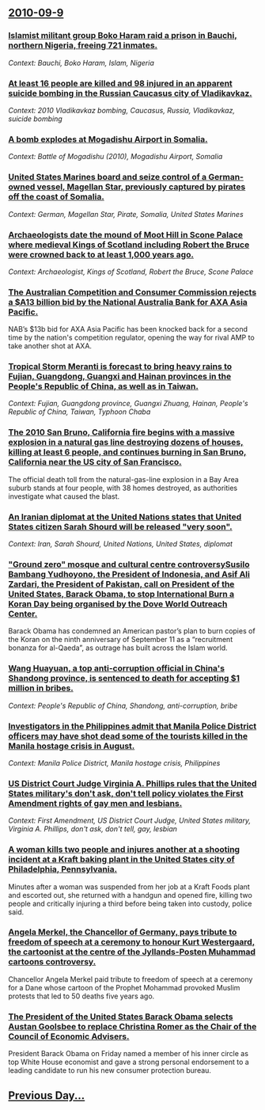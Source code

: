 ## [2010-09-9](/news/2010/09/9/index.md)

### [Islamist militant group Boko Haram raid a prison in Bauchi, northern Nigeria, freeing 721 inmates. ](/news/2010/09/9/islamist-militant-group-boko-haram-raid-a-prison-in-bauchi-northern-nigeria-freeing-721-inmates.md)
_Context: Bauchi, Boko Haram, Islam, Nigeria_

### [At least 16 people are killed and 98 injured in an apparent suicide bombing in the Russian Caucasus city of Vladikavkaz. ](/news/2010/09/9/at-least-16-people-are-killed-and-98-injured-in-an-apparent-suicide-bombing-in-the-russian-caucasus-city-of-vladikavkaz.md)
_Context: 2010 Vladikavkaz bombing, Caucasus, Russia, Vladikavkaz, suicide bombing_

### [A bomb explodes at Mogadishu Airport in Somalia. ](/news/2010/09/9/a-bomb-explodes-at-mogadishu-airport-in-somalia.md)
_Context: Battle of Mogadishu (2010), Mogadishu Airport, Somalia_

### [United States Marines board and seize control of a German-owned vessel, Magellan Star, previously captured by pirates off the coast of Somalia. ](/news/2010/09/9/united-states-marines-board-and-seize-control-of-a-german-owned-vessel-magellan-star-previously-captured-by-pirates-off-the-coast-of-somal.md)
_Context: German, Magellan Star, Pirate, Somalia, United States Marines_

### [Archaeologists date the mound of Moot Hill in Scone Palace where medieval Kings of Scotland including Robert the Bruce were crowned back to at least 1,000 years ago. ](/news/2010/09/9/archaeologists-date-the-mound-of-moot-hill-in-scone-palace-where-medieval-kings-of-scotland-including-robert-the-bruce-were-crowned-back-to.md)
_Context: Archaeologist, Kings of Scotland, Robert the Bruce, Scone Palace_

### [The Australian Competition and Consumer Commission rejects a $A13 billion bid by the National Australia Bank for AXA Asia Pacific. ](/news/2010/09/9/the-australian-competition-and-consumer-commission-rejects-a-a13-billion-bid-by-the-national-australia-bank-for-axa-asia-pacific.md)
NAB’s $13b bid for AXA Asia Pacific has been knocked back for a second time by the nation&#039;s competition regulator, opening the way for rival AMP to take another shot at AXA.

### [Tropical Storm Meranti is forecast to bring heavy rains to Fujian, Guangdong, Guangxi and Hainan provinces in the People's Republic of China, as well as in Taiwan. ](/news/2010/09/9/tropical-storm-meranti-is-forecast-to-bring-heavy-rains-to-fujian-guangdong-guangxi-and-hainan-provinces-in-the-people-s-republic-of-china.md)
_Context: Fujian, Guangdong province, Guangxi Zhuang, Hainan, People's Republic of China, Taiwan, Typhoon Chaba_

### [The 2010 San Bruno, California fire begins with a massive explosion in a natural gas line destroying dozens of houses, killing at least 6 people, and continues burning in San Bruno, California near the US city of San Francisco. ](/news/2010/09/9/the-2010-san-bruno-california-fire-begins-with-a-massive-explosion-in-a-natural-gas-line-destroying-dozens-of-houses-killing-at-least-6-pe.md)
The official death toll from the natural-gas-line explosion in a Bay Area suburb stands at four people, with 38 homes destroyed, as authorities investigate what caused the blast.

### [An Iranian diplomat at the United Nations states that United States citizen Sarah Shourd will be released "very soon". ](/news/2010/09/9/an-iranian-diplomat-at-the-united-nations-states-that-united-states-citizen-sarah-shourd-will-be-released-very-soon.md)
_Context: Iran, Sarah Shourd, United Nations, United States, diplomat_

### ["Ground zero" mosque and cultural centre controversySusilo Bambang Yudhoyono, the President of Indonesia, and Asif Ali Zardari, the President of Pakistan, call on President of the United States, Barack Obama, to stop International Burn a Koran Day being organised by the Dove World Outreach Center. ](/news/2010/09/9/ground-zero-mosque-and-cultural-centre-controversypsusilo-bambang-yudhoyono-the-president-of-indonesia-and-asif-ali-zardari-the-preside.md)
Barack Obama has condemned an American pastor&rsquo;s plan to burn copies of the Koran on the ninth anniversary of September 11 as a &ldquo;recruitment bonanza for al-Qaeda&rdquo;, as outrage has built across the Islam world.

### [Wang Huayuan, a top anti-corruption official in China's Shandong province, is sentenced to death for accepting $1 million in bribes. ](/news/2010/09/9/wang-huayuan-a-top-anti-corruption-official-in-china-s-shandong-province-is-sentenced-to-death-for-accepting-1-million-in-bribes.md)
_Context: People's Republic of China, Shandong, anti-corruption, bribe_

### [Investigators in the Philippines admit that Manila Police District officers may have shot dead some of the tourists killed in the Manila hostage crisis in August. ](/news/2010/09/9/investigators-in-the-philippines-admit-that-manila-police-district-officers-may-have-shot-dead-some-of-the-tourists-killed-in-the-manila-hos.md)
_Context: Manila Police District, Manila hostage crisis, Philippines_

### [US District Court Judge Virginia A. Phillips rules that the United States military's don't ask, don't tell policy violates the First Amendment rights of gay men and lesbians. ](/news/2010/09/9/us-district-court-judge-virginia-a-phillips-rules-that-the-united-states-military-s-don-t-ask-don-t-tell-policy-violates-the-first-amendme.md)
_Context: First Amendment, US District Court Judge, United States military, Virginia A. Phillips, don't ask, don't tell, gay, lesbian_

### [A woman kills two people and injures another at a shooting incident at a Kraft baking plant in the United States city of Philadelphia, Pennsylvania. ](/news/2010/09/9/a-woman-kills-two-people-and-injures-another-at-a-shooting-incident-at-a-kraft-baking-plant-in-the-united-states-city-of-philadelphia-penns.md)
Minutes after a woman was suspended from her job at a Kraft Foods plant and escorted out, she returned with a handgun and opened fire, killing two people and critically injuring a third before being taken into custody, police said. 

### [Angela Merkel, the Chancellor of Germany, pays tribute to freedom of speech at a ceremony to honour Kurt Westergaard, the cartoonist at the centre of the Jyllands-Posten Muhammad cartoons controversy. ](/news/2010/09/9/angela-merkel-the-chancellor-of-germany-pays-tribute-to-freedom-of-speech-at-a-ceremony-to-honour-kurt-westergaard-the-cartoonist-at-the.md)
Chancellor Angela Merkel paid tribute to freedom of speech at a ceremony for a Dane whose cartoon of the Prophet Mohammad provoked Muslim protests that led to 50 deaths five years ago.

### [The President of the United States Barack Obama selects Austan Goolsbee to replace Christina Romer as the Chair of the Council of Economic Advisers. ](/news/2010/09/9/the-president-of-the-united-states-barack-obama-selects-austan-goolsbee-to-replace-christina-romer-as-the-chair-of-the-council-of-economic-a.md)
President Barack Obama on Friday named a member of his inner circle as top White House economist and gave a strong personal endorsement to a leading candidate to run his new consumer protection bureau.

## [Previous Day...](/news/2010/09/8/index.md)

